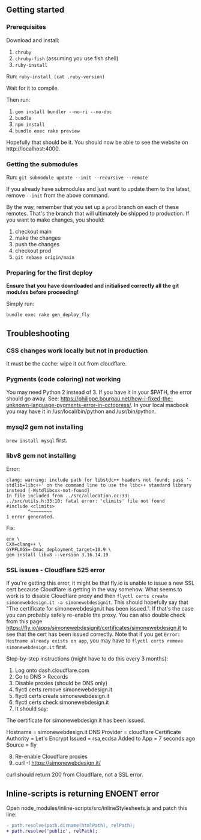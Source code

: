 ## Getting started

### Prerequisites

Download and install:

1. `chruby`
2. `chruby-fish` (assuming you use fish shell)
3. `ruby-install`

Run: `ruby-install (cat .ruby-version)`

Wait for it to compile.

Then run:

1. `gem install bundler --no-ri --no-doc`
2. `bundle`
3. `npm install`
4. `bundle exec rake preview`

Hopefully that should be it. You should now be able to see the website on http://localhost:4000.


### Getting the submodules

Run: `git submodule update --init --recursive --remote`

If you already have submodules and just want to update them to the latest, remove `--init` from the above command.

By the way, remember that you set up a `prod` branch on each of these remotes. That's the branch that will ultimately be shipped to production. If you want to make changes, you should:

1. checkout main
2. make the changes
3. push the changes
4. checkout prod
5. `git rebase origin/main`


### Preparing for the first deploy

**Ensure that you have downloaded and initialised correctly all the git modules before proceeding!**

Simply run:

    bundle exec rake gen_deploy_fly


## Troubleshooting

### CSS changes work locally but not in production

It must be the cache: wipe it out from cloudflare.

### Pygments (code coloring) not working

You may need Python 2 instead of 3. If you have it in your $PATH, the error should go away.
See: https://philippe.bourgau.net/how-i-fixed-the-unknown-language-pygments-error-in-octopress/. In your local macbook you may have it in /usr/local/bin/python and /usr/bin/python.

### mysql2 gem not installing

`brew install mysql` first.

### libv8 gem not installing

Error:

    clang: warning: include path for libstdc++ headers not found; pass '-stdlib=libc++' on the command line to use the libc++ standard library instead [-Wstdlibcxx-not-found]
    In file included from ../src/allocation.cc:33:
    ../src/utils.h:33:10: fatal error: 'climits' file not found
    #include <climits>
            ^~~~~~~~~
    1 error generated.

Fix:

    env \
    CXX=clang++ \
    GYPFLAGS=-Dmac_deployment_target=10.9 \
    gem install libv8 --version 3.16.14.19

### SSL issues - Cloudflare 525 error

If you're getting this error, it might be that fly.io is unable to issue a new SSL cert because Cloudflare is getting in the way somehow. What seems to work is to disable Cloudflare proxy and then `flyctl certs create simonewebdesign.it -a simonewebdesignit`. This should hopefully say that "The certificate for simonewebdesign.it has been issued.". If that's the case you can probably safely re-enable the proxy. You can also double check from this page https://fly.io/apps/simonewebdesignit/certificates/simonewebdesign.it to see that the cert has been issued correctly. Note that if you get `Error: Hostname already exists on app`, you may have to `flyctl certs remove simonewebdesign.it` first.

Step-by-step instructions (might have to do this every 3 months):

1. Log onto dash.cloudflare.com
2. Go to DNS > Records
3. Disable proxies (should be DNS only)
4. flyctl certs remove simonewebdesign.it
5. flyctl certs create simonewebdesign.it
6. flyctl certs check simonewebdesign.it
7. It should say:

The certificate for simonewebdesign.it has been issued.

Hostname                  = simonewebdesign.it
DNS Provider              = cloudflare
Certificate Authority     = Let's Encrypt
Issued                    = rsa,ecdsa
Added to App              = 7 seconds ago
Source                    = fly

8. Re-enable Cloudflare proxies
9. curl -I https://simonewebdesign.it/

curl should return 200 from Cloudflare, not a SSL error.

## Inline-scripts is returning ENOENT error

Open node_modules/inline-scripts/src/inlineStylesheets.js and patch this line:

```diff
- path.resolve(path.dirname(htmlPath), relPath);
+ path.resolve('public', relPath);
```
